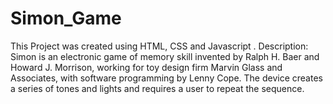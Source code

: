 # Simon_Game
This Project was created using HTML, CSS and Javascript .
Description: Simon is an electronic game of memory skill invented by Ralph H. Baer and Howard J.
Morrison, working for toy design firm Marvin Glass and Associates, with software programming by Lenny Cope.
The device creates a series of tones and lights and requires a user to repeat the sequence.
